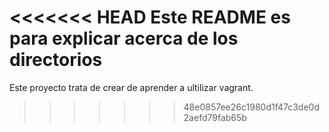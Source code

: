 <<<<<<< HEAD
Este README es para explicar acerca de los directorios
=======
Este proyecto trata de crear de aprender a ultilizar vagrant.
>>>>>>> 48e0857ee26c1980d1f47c3de0d2aefd79fab65b
